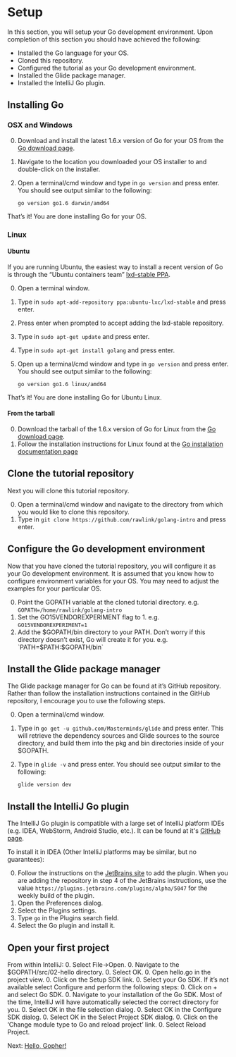 # Setup

In this section, you will setup your Go development environment. Upon completion of this section you should have achieved the following:

* Installed the Go language for your OS.
* Cloned this repository.
* Configured the tutorial as your Go development environment.
* Installed the Glide package manager.
* Installed the IntelliJ Go plugin.

## Installing Go

### OSX and Windows

0. Download and install the latest 1.6.x version of Go for your OS from the [Go download page](https://golang.org/dl/).
0. Navigate to the location you downloaded your OS installer to and double-click on the installer.
0. Open a terminal/cmd window and type in `go version` and press enter. You should see output similar to the following:

   `go version go1.6 darwin/amd64`

That’s it! You are done installing Go for your OS.

### Linux

#### Ubuntu

If you are running Ubuntu, the easiest way to install a recent version of Go is through the “Ubuntu containers team” [lxd-stable PPA](https://launchpad.net/~ubuntu-lxc/+archive/ubuntu/lxd-stable).

0. Open a terminal window.
0. Type in `sudo apt-add-repository ppa:ubuntu-lxc/lxd-stable` and press enter.
0. Press enter when prompted to accept adding the lxd-stable repository.
0. Type in `sudo apt-get update` and press enter.
0. Type in `sudo apt-get install golang` and press enter.
0. Open up a terminal/cmd window and type in `go version` and press enter. You should see output similar to the following:

   `go version go1.6 linux/amd64`

That’s it! You are done installing Go for Ubuntu Linux.

#### From the tarball

0. Download the tarball of the 1.6.x version of Go for Linux from the [Go download page](https://golang.org/dl/).
0. Follow the installation instructions for Linux found at the [Go installation documentation page](https://golang.org/doc/install)

## Clone the tutorial repository

Next you will clone this tutorial repository.

0. Open a terminal/cmd window and navigate to the directory from which you would like to clone this repository.
0. Type in `git clone https://github.com/rawlink/golang-intro` and press enter.

## Configure the Go development environment

Now that you have cloned the tutorial repository, you will configure it as your Go development environment. It is assumed that you know how to configure environment variables for your OS. You may need to adjust the examples for your particular OS.

0. Point the GOPATH variable at the cloned tutorial directory. e.g. `GOPATH=/home/rawlink/golang-intro`
0. Set the GO15VENDOREXPERIMENT flag to 1. e.g. `GO15VENDOREXPERIMENT=1`
0. Add the $GOPATH/bin directory to your PATH. Don’t worry if this directory doesn’t exist, Go will create it for you. e.g. `PATH=$PATH:$GOPATH/bin`

## Install the Glide package manager

The Glide package manager for Go can be found at it’s GitHub repository. Rather than follow the installation instructions contained in the GitHub repository, I encourage you to use the following steps.

0. Open a terminal/cmd window.
0. Type in `go get -u github.com/Masterminds/glide` and press enter. This will retrieve the dependency sources and Glide sources to the source directory, and build them into the pkg and bin directories inside of your $GOPATH.
0. Type in `glide -v` and press enter. You should see output similar to the following:

   `glide version dev`

## Install the IntelliJ Go plugin

The IntelliJ Go plugin is compatible with a large set of IntelliJ platform IDEs (e.g. IDEA, WebStorm, Android Studio, etc.). It can be found at it's [GitHub page](https://github.com/go-lang-plugin-org/go-lang-idea-plugin).

To install it in IDEA (Other IntelliJ platforms may be similar, but no guarantees):

0. Follow the instructions on the [JetBrains site](https://www.jetbrains.com/help/idea/2016.1/managing-enterprise-plugin-repositories.html?origin=old_help) to add the plugin. When you are adding the repository in step 4 of the JetBrains instructions, use the value `https://plugins.jetbrains.com/plugins/alpha/5047` for the weekly build of the plugin.
0. Open the Preferences dialog.
0. Select the Plugins settings.
0. Type `go` in the Plugins search field.
0. Select the Go plugin and install it.

## Open your first project

From within IntelliJ:
0. Select File->Open.
0. Navigate to the $GOPATH/src/02-hello directory.
0. Select OK.
0. Open hello.go in the project view.
0. Click on the Setup SDK link.
0. Select your Go SDK. If it’s not available select Configure and perform the following steps:
  0. Click on + and select Go SDK.
  0. Navigate to your installation of the Go SDK. Most of the time, IntelliJ will have automatically selected the correct directory for you.
  0. Select OK in the file selection dialog.
  0. Select OK in the Configure SDK dialog.
0. Select OK in the Select Project SDK dialog.
0. Click on the ‘Change module type to Go and reload project’ link.
0. Select Reload Project.

Next: [Hello, Gopher!](../02-hello)
